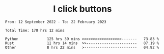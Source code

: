 <h1 align="center">
I click buttons
</h1>

<!--START_SECTION:waka-->

```text
From: 12 September 2022 - To: 22 February 2023

Total Time: 170 hrs 12 mins

Python             125 hrs 39 mins >>>>>>>>>>>>>>>>>>-------   73.83 %
Rust               12 hrs 14 mins  >>-----------------------   07.19 %
Other              8 hrs 22 mins   >------------------------   04.92 %
```

<!--END_SECTION:waka-->
